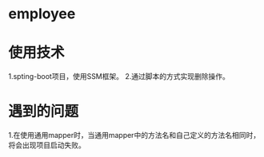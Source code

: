 # employee
# 使用技术
1.spting-boot项目，使用SSM框架。
2.通过脚本的方式实现删除操作。
# 遇到的问题
1.在使用通用mapper时，当通用mapper中的方法名和自己定义的方法名相同时，将会出现项目启动失败。


